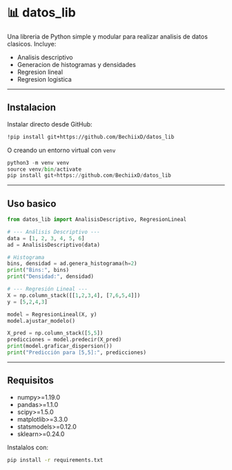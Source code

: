# 📊 datos_lib

Una libreria de Python simple y modular para realizar analisis de datos clasicos.
Incluye:
- Analisis descriptivo
- Generacion de histogramas y densidades
- Regresion lineal
- Regresion logistica

---

## Instalacion
Instalar directo desde GitHub:
```bash
!pip install git+https://github.com/BechiixD/datos_lib
```
O creando un entorno virtual con ```venv```
```py
python3 -m venv venv
source venv/bin/activate
pip install git+https://github.com/BechiixD/datos_lib
```

---

## Uso basico
```python
from datos_lib import AnalisisDescriptivo, RegresionLineal

# --- Análisis Descriptivo ---
data = [1, 2, 3, 4, 5, 6]
ad = AnalisisDescriptivo(data)

# Histograma
bins, densidad = ad.genera_histograma(h=2)
print("Bins:", bins)
print("Densidad:", densidad)

# --- Regresión Lineal ---
X = np.column_stack([[1,2,3,4], [7,6,5,4]])
y = [5,2,4,3]

model = RegresionLineal(X, y)
model.ajustar_modelo()

X_pred = np.column_stack([5,5])
predicciones = model.predecir(X_pred)
print(model.graficar_dispersion())
print("Predicción para [5,5]:", predicciones)
```

---
## Requisitos
- numpy>=1.19.0
- pandas>=1.1.0
- scipy>=1.5.0
- matplotlib>=3.3.0
- statsmodels>=0.12.0
- sklearn>=0.24.0

Instalalos con:
```bash
pip install -r requirements.txt
